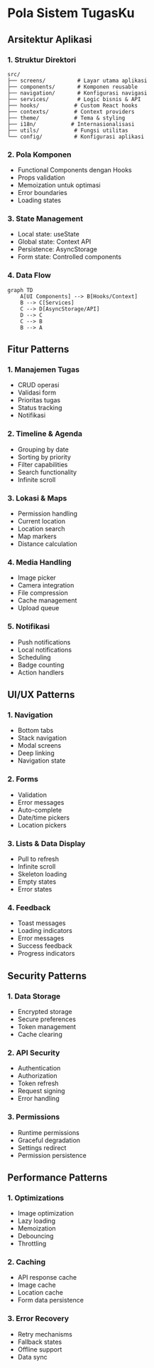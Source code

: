 # Pola Sistem TugasKu

## Arsitektur Aplikasi

### 1. Struktur Direktori
```
src/
├── screens/          # Layar utama aplikasi
├── components/       # Komponen reusable
├── navigation/       # Konfigurasi navigasi
├── services/         # Logic bisnis & API
├── hooks/           # Custom React hooks
├── contexts/        # Context providers
├── theme/           # Tema & styling
├── i18n/           # Internasionalisasi
├── utils/           # Fungsi utilitas
└── config/          # Konfigurasi aplikasi
```

### 2. Pola Komponen
- Functional Components dengan Hooks
- Props validation
- Memoization untuk optimasi
- Error boundaries
- Loading states

### 3. State Management
- Local state: useState
- Global state: Context API
- Persistence: AsyncStorage
- Form state: Controlled components

### 4. Data Flow
```mermaid
graph TD
    A[UI Components] --> B[Hooks/Context]
    B --> C[Services]
    C --> D[AsyncStorage/API]
    D --> C
    C --> B
    B --> A
```

## Fitur Patterns

### 1. Manajemen Tugas
- CRUD operasi
- Validasi form
- Prioritas tugas
- Status tracking
- Notifikasi

### 2. Timeline & Agenda
- Grouping by date
- Sorting by priority
- Filter capabilities
- Search functionality
- Infinite scroll

### 3. Lokasi & Maps
- Permission handling
- Current location
- Location search
- Map markers
- Distance calculation

### 4. Media Handling
- Image picker
- Camera integration
- File compression
- Cache management
- Upload queue

### 5. Notifikasi
- Push notifications
- Local notifications
- Scheduling
- Badge counting
- Action handlers

## UI/UX Patterns

### 1. Navigation
- Bottom tabs
- Stack navigation
- Modal screens
- Deep linking
- Navigation state

### 2. Forms
- Validation
- Error messages
- Auto-complete
- Date/time pickers
- Location pickers

### 3. Lists & Data Display
- Pull to refresh
- Infinite scroll
- Skeleton loading
- Empty states
- Error states

### 4. Feedback
- Toast messages
- Loading indicators
- Error messages
- Success feedback
- Progress indicators

## Security Patterns

### 1. Data Storage
- Encrypted storage
- Secure preferences
- Token management
- Cache clearing

### 2. API Security
- Authentication
- Authorization
- Token refresh
- Request signing
- Error handling

### 3. Permissions
- Runtime permissions
- Graceful degradation
- Settings redirect
- Permission persistence

## Performance Patterns

### 1. Optimizations
- Image optimization
- Lazy loading
- Memoization
- Debouncing
- Throttling

### 2. Caching
- API response cache
- Image cache
- Location cache
- Form data persistence

### 3. Error Recovery
- Retry mechanisms
- Fallback states
- Offline support
- Data sync 